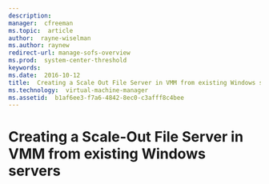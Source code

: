 ```yaml
---
description:  
manager:  cfreeman
ms.topic:  article
author:  rayne-wiselman
ms.author: raynew
redirect-url: manage-sofs-overview
ms.prod:  system-center-threshold
keywords:  
ms.date:  2016-10-12
title:  Creating a Scale Out File Server in VMM from existing Windows servers
ms.technology:  virtual-machine-manager
ms.assetid:  b1af6ee3-f7a6-4842-8ec0-c3afff8c4bee
---
```


# Creating a Scale-Out File Server in VMM from existing Windows servers
